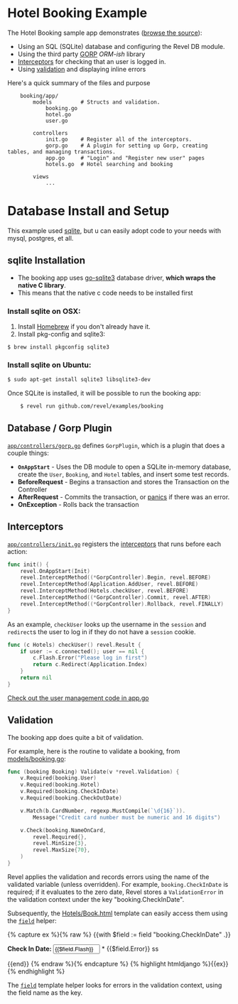 Hotel Booking Example
===============================

The Hotel Booking sample app demonstrates ([browse the source](https://github.com/revel/samples/tree/master/booking)):

* Using an SQL (SQLite) database and configuring the Revel DB module.
* Using the third party [GORP](https://github.com/coopernurse/gorp) *ORM-ish* library
* [Interceptors](../manual/interceptors.html) for checking that an user is logged in.
* Using [validation](../manual/validation) and displaying inline errors


Here's a quick summary of the files and purpose
```
	booking/app/
		models		   # Structs and validation.
			booking.go
			hotel.go
			user.go

		controllers
			init.go    # Register all of the interceptors.
			gorp.go    # A plugin for setting up Gorp, creating tables, and managing transactions.
			app.go     # "Login" and "Register new user" pages
			hotels.go  # Hotel searching and booking

		views
			...
```

# Database Install and Setup
This example used [sqlite](https://www.sqlite.org/), but u can easily adopt code to your needs with mysql, postgres, et all.

## sqlite Installation

- The booking app uses [go-sqlite3](https://github.com/mattn/go-sqlite3) database driver, **which wraps the native C library**.
- This means that the native c code needs to be installed first

### Install sqlite on OSX:

1. Install [Homebrew](http://mxcl.github.com/homebrew/) if you don't already have it.
2. Install pkg-config and sqlite3:

~~~
$ brew install pkgconfig sqlite3
~~~

### Install sqlite on Ubuntu:
```sh
$ sudo apt-get install sqlite3 libsqlite3-dev
```

Once SQLite is installed, it will be possible to run the booking app:
```sh
	$ revel run github.com/revel/examples/booking
```

## Database / Gorp Plugin

[`app/controllers/gorp.go`](https://github.com/revel/examples/blob/master/booking/app/controllers/gorp.go) defines `GorpPlugin`, which is a plugin that does a couple things:

* **`OnAppStart`** -  Uses the DB module to open a SQLite in-memory database, create the `User`, `Booking`, and `Hotel` tables, and insert some test records.
* **BeforeRequest** -  Begins a transaction and stores the Transaction on the Controller
* **AfterRequest** -  Commits the transaction, or [panics](https://github.com/golang/go/wiki/PanicAndRecover) if there was an error.
* **OnException** -  Rolls back the transaction


## Interceptors

[`app/controllers/init.go`](https://github.com/revel/examples/blob/master/booking/app/controllers/init.go) 
registers the [interceptors](../manual/interceptors.html) that runs before each action:

```go
func init() {
	revel.OnAppStart(Init)
	revel.InterceptMethod((*GorpController).Begin, revel.BEFORE)
	revel.InterceptMethod(Application.AddUser, revel.BEFORE)
	revel.InterceptMethod(Hotels.checkUser, revel.BEFORE)
	revel.InterceptMethod((*GorpController).Commit, revel.AFTER)
	revel.InterceptMethod((*GorpController).Rollback, revel.FINALLY)
}
```

As an example, `checkUser` looks up the username in the `session` and `redirect`s
the user to log in if they do not have a `session` cookie.

```go
func (c Hotels) checkUser() revel.Result {
	if user := c.connected(); user == nil {
		c.Flash.Error("Please log in first")
		return c.Redirect(Application.Index)
	}
	return nil
}
```

[Check out the user management code in app.go](https://github.com/revel/examples/blob/master/booking/app/controllers/app.go)

## Validation

The booking app does quite a bit of validation.

For example, here is the routine to validate a booking, from
[models/booking.go](https://github.com/revel/examples/blob/master/booking/app/models/booking.go):

```go
func (booking Booking) Validate(v *revel.Validation) {
	v.Required(booking.User)
	v.Required(booking.Hotel)
	v.Required(booking.CheckInDate)
	v.Required(booking.CheckOutDate)

	v.Match(b.CardNumber, regexp.MustCompile(`\d{16}`)).
		Message("Credit card number must be numeric and 16 digits")

	v.Check(booking.NameOnCard,
		revel.Required{},
		revel.MinSize{3},
		revel.MaxSize{70},
	)
}
```

Revel applies the validation and records errors using the name of the
validated variable (unless overridden).  For example, `booking.CheckInDate` is
required; if it evaluates to the zero date, Revel stores a `ValidationError` in
the validation context under the key "booking.CheckInDate".

Subsequently, the
[Hotels/Book.html](https://github.com/revel/examples/blob/master/booking/app/views/Hotels/Book.html)
template can easily access them using the [`field`](../manual/templates.html#field) helper:

{% capture ex %}{% raw %}
{{with $field := field "booking.CheckInDate" .}}
<p class="{{$field.ErrorClass}}">
    <strong>Check In Date:</strong>
    <input type="text" size="10" name="{{$field.Name}}" class="datepicker" value="{{$field.Flash}}">
    * <span class="error">{{$field.Error}}</span>
ss</p>
{{end}}
{% endraw %}{% endcapture %}
{% highlight htmldjango %}{{ex}}{% endhighlight %} 


The [`field`](../manual/templates.html#field) template helper looks for errors in the validation context, using
the field name as the key.
